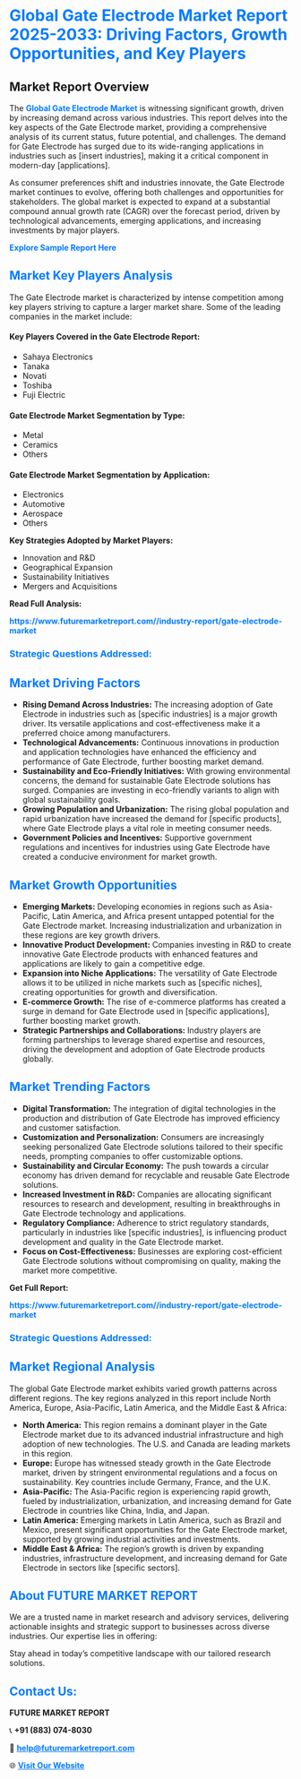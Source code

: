 <h1 style="color: #007BFF;">Global Gate Electrode Market Report 2025-2033: Driving Factors, Growth Opportunities, and Key Players</h1>

<section id="overview">
<h2>Market Report Overview</h2>
<p>The <a href="https://www.futuremarketreport.com//industry-report/gate-electrode-market" style="color: #007BFF; text-decoration: none;"><strong>Global Gate Electrode Market</strong></a> is witnessing significant growth, driven by increasing demand across various industries. This report delves into the key aspects of the Gate Electrode market, providing a comprehensive analysis of its current status, future potential, and challenges. The demand for Gate Electrode has surged due to its wide-ranging applications in industries such as [insert industries], making it a critical component in modern-day [applications].</p>
<p>As consumer preferences shift and industries innovate, the Gate Electrode market continues to evolve, offering both challenges and opportunities for stakeholders. The global market is expected to expand at a substantial compound annual growth rate (CAGR) over the forecast period, driven by technological advancements, emerging applications, and increasing investments by major players.</p>
</section>

<section id="overview">
<p><a href="https://www.futuremarketreport.com//request-sample/reportId=76186" style="color: #007BFF; text-decoration: none;"><strong>Explore Sample Report Here</strong></a></p>
</section>

<section id="key-players">
<h2 style="color: #007BFF;">Market Key Players Analysis</h2>
<p>The Gate Electrode market is characterized by intense competition among key players striving to capture a larger market share. Some of the leading companies in the market include:</p>
<h4>Key Players Covered in the Gate Electrode Report:</h4>
<ul><li>Sahaya Electronics</li><li>Tanaka</li><li>Novati</li><li>Toshiba</li><li>Fuji Electric</li></ul>
<h4>Gate Electrode Market Segmentation by Type:</h4>
<ul><li>Metal</li><li>Ceramics</li><li>Others</li></ul>

<h4>Gate Electrode Market Segmentation by Application:</h4>
<ul><li>Electronics</li><li>Automotive</li><li>Aerospace</li><li>Others</li></ul>
<p><strong>Key Strategies Adopted by Market Players:</strong></p>
<ul>
<li>Innovation and R&D</li>
<li>Geographical Expansion</li>
<li>Sustainability Initiatives</li>
<li>Mergers and Acquisitions</li>
</ul>
</section>

<section>
<p><strong>Read Full Analysis: </strong></p><a href="https://www.futuremarketreport.com//industry-report/gate-electrode-market" style="color: #007BFF; text-decoration: none;"><strong>https://www.futuremarketreport.com//industry-report/gate-electrode-market</strong></a>
<h3 style="color: #007BFF;">Strategic Questions Addressed:</h3>
</section>

<section id="driving-factors">
<h2 style="color: #007BFF;">Market Driving Factors</h2>
<ul>
<li><strong>Rising Demand Across Industries:</strong> The increasing adoption of Gate Electrode in industries such as [specific industries] is a major growth driver. Its versatile applications and cost-effectiveness make it a preferred choice among manufacturers.</li>
<li><strong>Technological Advancements:</strong> Continuous innovations in production and application technologies have enhanced the efficiency and performance of Gate Electrode, further boosting market demand.</li>
<li><strong>Sustainability and Eco-Friendly Initiatives:</strong> With growing environmental concerns, the demand for sustainable Gate Electrode solutions has surged. Companies are investing in eco-friendly variants to align with global sustainability goals.</li>
<li><strong>Growing Population and Urbanization:</strong> The rising global population and rapid urbanization have increased the demand for [specific products], where Gate Electrode plays a vital role in meeting consumer needs.</li>
<li><strong>Government Policies and Incentives:</strong> Supportive government regulations and incentives for industries using Gate Electrode have created a conducive environment for market growth.</li>
</ul>
</section>

<section id="growth-opportunities">
<h2 style="color: #007BFF;">Market Growth Opportunities</h2>
<ul>
<li><strong>Emerging Markets:</strong> Developing economies in regions such as Asia-Pacific, Latin America, and Africa present untapped potential for the Gate Electrode market. Increasing industrialization and urbanization in these regions are key growth drivers.</li>
<li><strong>Innovative Product Development:</strong> Companies investing in R&D to create innovative Gate Electrode products with enhanced features and applications are likely to gain a competitive edge.</li>
<li><strong>Expansion into Niche Applications:</strong> The versatility of Gate Electrode allows it to be utilized in niche markets such as [specific niches], creating opportunities for growth and diversification.</li>
<li><strong>E-commerce Growth:</strong> The rise of e-commerce platforms has created a surge in demand for Gate Electrode used in [specific applications], further boosting market growth.</li>
<li><strong>Strategic Partnerships and Collaborations:</strong> Industry players are forming partnerships to leverage shared expertise and resources, driving the development and adoption of Gate Electrode products globally.</li>
</ul>
</section>

<section id="trending-factors">
<h2 style="color: #007BFF;">Market Trending Factors</h2>
<ul>
<li><strong>Digital Transformation:</strong> The integration of digital technologies in the production and distribution of Gate Electrode has improved efficiency and customer satisfaction.</li>
<li><strong>Customization and Personalization:</strong> Consumers are increasingly seeking personalized Gate Electrode solutions tailored to their specific needs, prompting companies to offer customizable options.</li>
<li><strong>Sustainability and Circular Economy:</strong> The push towards a circular economy has driven demand for recyclable and reusable Gate Electrode solutions.</li>
<li><strong>Increased Investment in R&D:</strong> Companies are allocating significant resources to research and development, resulting in breakthroughs in Gate Electrode technology and applications.</li>
<li><strong>Regulatory Compliance:</strong> Adherence to strict regulatory standards, particularly in industries like [specific industries], is influencing product development and quality in the Gate Electrode market.</li>
<li><strong>Focus on Cost-Effectiveness:</strong> Businesses are exploring cost-efficient Gate Electrode solutions without compromising on quality, making the market more competitive.</li>
</ul>
</section>

<section>
<p><strong>Get Full Report: </strong></p><a href="https://www.futuremarketreport.com//industry-report/gate-electrode-market" style="color: #007BFF; text-decoration: none;"><strong>https://www.futuremarketreport.com//industry-report/gate-electrode-market</strong></a>
<h3 style="color: #007BFF;">Strategic Questions Addressed:</h3>
</section>


<section id="regional-analysis">
<h2 style="color: #007BFF;">Market Regional Analysis</h2>
<p>The global Gate Electrode market exhibits varied growth patterns across different regions. The key regions analyzed in this report include North America, Europe, Asia-Pacific, Latin America, and the Middle East & Africa:</p>
<ul>
<li><strong>North America:</strong> This region remains a dominant player in the Gate Electrode market due to its advanced industrial infrastructure and high adoption of new technologies. The U.S. and Canada are leading markets in this region.</li>
<li><strong>Europe:</strong> Europe has witnessed steady growth in the Gate Electrode market, driven by stringent environmental regulations and a focus on sustainability. Key countries include Germany, France, and the U.K.</li>
<li><strong>Asia-Pacific:</strong> The Asia-Pacific region is experiencing rapid growth, fueled by industrialization, urbanization, and increasing demand for Gate Electrode in countries like China, India, and Japan.</li>
<li><strong>Latin America:</strong> Emerging markets in Latin America, such as Brazil and Mexico, present significant opportunities for the Gate Electrode market, supported by growing industrial activities and investments.</li>
<li><strong>Middle East & Africa:</strong> The region’s growth is driven by expanding industries, infrastructure development, and increasing demand for Gate Electrode in sectors like [specific sectors].</li>
</ul>
</section>

<footer>
<h2 style="color: #007BFF;">About FUTURE MARKET REPORT</h2>
<p>We are a trusted name in market research and advisory services, delivering actionable insights and strategic support to businesses across diverse industries. Our expertise lies in offering:</p>

<p>Stay ahead in today’s competitive landscape with our tailored research solutions.</p>

<h2 style="color: #007BFF;">Contact Us:</h2>
<p><strong>FUTURE MARKET REPORT</strong></p>
<p>📞 <strong>+91 (883) 074-8030</strong></p>
<p>📧 <strong><a href="mailto:help@futuremarketreport.com" style="color: #007BFF;">help@futuremarketreport.com</a></strong></p>
<p>🌐 <strong><a href="https://www.futuremarketreport.com/" style="color: #007BFF;">Visit Our Website</a></strong></p>
</footer>